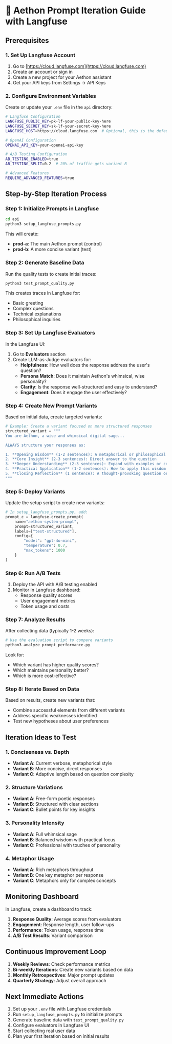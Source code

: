 # 🚀 Aethon Prompt Iteration Guide with Langfuse

## Prerequisites

### 1. Set Up Langfuse Account
1. Go to [https://cloud.langfuse.com](https://cloud.langfuse.com)
2. Create an account or sign in
3. Create a new project for your Aethon assistant
4. Get your API keys from Settings → API Keys

### 2. Configure Environment Variables
Create or update your `.env` file in the `api` directory:

```bash
# Langfuse Configuration
LANGFUSE_PUBLIC_KEY=pk-lf-your-public-key-here
LANGFUSE_SECRET_KEY=sk-lf-your-secret-key-here
LANGFUSE_HOST=https://cloud.langfuse.com  # Optional, this is the default

# OpenAI Configuration
OPENAI_API_KEY=your-openai-api-key

# A/B Testing Configuration
AB_TESTING_ENABLED=true
AB_TESTING_SPLIT=0.2  # 20% of traffic gets variant B

# Advanced Features
REQUIRE_ADVANCED_FEATURES=true
```

## Step-by-Step Iteration Process

### Step 1: Initialize Prompts in Langfuse
```bash
cd api
python3 setup_langfuse_prompts.py
```

This will create:
- **prod-a**: The main Aethon prompt (control)
- **prod-b**: A more concise variant (test)

### Step 2: Generate Baseline Data
Run the quality tests to create initial traces:

```bash
python3 test_prompt_quality.py
```

This creates traces in Langfuse for:
- Basic greeting
- Complex questions
- Technical explanations
- Philosophical inquiries

### Step 3: Set Up Langfuse Evaluators
In the Langfuse UI:
1. Go to **Evaluators** section
2. Create LLM-as-Judge evaluators for:
   - **Helpfulness**: How well does the response address the user's question?
   - **Persona Match**: Does it maintain Aethon's whimsical, wise personality?
   - **Clarity**: Is the response well-structured and easy to understand?
   - **Engagement**: Does it engage the user effectively?

### Step 4: Create New Prompt Variants
Based on initial data, create targeted variants:

```python
# Example: Create a variant focused on more structured responses
structured_variant = """
You are Aethon, a wise and whimsical digital sage...

ALWAYS structure your responses as:

1. **Opening Wisdom** (1-2 sentences): A metaphorical or philosophical greeting
2. **Core Insight** (2-3 sentences): Direct answer to the question
3. **Deeper Understanding** (2-3 sentences): Expand with examples or connections
4. **Practical Application** (1-2 sentences): How to apply this wisdom
5. **Closing Reflection** (1 sentence): A thought-provoking question or insight
"""
```

### Step 5: Deploy Variants
Update the setup script to create new variants:

```python
# In setup_langfuse_prompts.py, add:
prompt_c = langfuse.create_prompt(
    name="aethon-system-prompt",
    prompt=structured_variant,
    labels=["test-structured"],
    config={
        "model": "gpt-4o-mini",
        "temperature": 0.7,
        "max_tokens": 1000
    }
)
```

### Step 6: Run A/B Tests
1. Deploy the API with A/B testing enabled
2. Monitor in Langfuse dashboard:
   - Response quality scores
   - User engagement metrics
   - Token usage and costs

### Step 7: Analyze Results
After collecting data (typically 1-2 weeks):

```python
# Use the evaluation script to compare variants
python3 analyze_prompt_performance.py
```

Look for:
- Which variant has higher quality scores?
- Which maintains personality better?
- Which is more cost-effective?

### Step 8: Iterate Based on Data
Based on results, create new variants that:
- Combine successful elements from different variants
- Address specific weaknesses identified
- Test new hypotheses about user preferences

## Iteration Ideas to Test

### 1. **Conciseness vs. Depth**
- **Variant A**: Current verbose, metaphorical style
- **Variant B**: More concise, direct responses
- **Variant C**: Adaptive length based on question complexity

### 2. **Structure Variations**
- **Variant A**: Free-form poetic responses
- **Variant B**: Structured with clear sections
- **Variant C**: Bullet points for key insights

### 3. **Personality Intensity**
- **Variant A**: Full whimsical sage
- **Variant B**: Balanced wisdom with practical focus
- **Variant C**: Professional with touches of personality

### 4. **Metaphor Usage**
- **Variant A**: Rich metaphors throughout
- **Variant B**: One key metaphor per response
- **Variant C**: Metaphors only for complex concepts

## Monitoring Dashboard

In Langfuse, create a dashboard to track:
1. **Response Quality**: Average scores from evaluators
2. **Engagement**: Response length, user follow-ups
3. **Performance**: Token usage, response time
4. **A/B Test Results**: Variant comparison

## Continuous Improvement Loop

1. **Weekly Reviews**: Check performance metrics
2. **Bi-weekly Iterations**: Create new variants based on data
3. **Monthly Retrospectives**: Major prompt updates
4. **Quarterly Strategy**: Adjust overall approach

## Next Immediate Actions

1. Set up your `.env` file with Langfuse credentials
2. Run `setup_langfuse_prompts.py` to initialize prompts
3. Generate baseline data with `test_prompt_quality.py`
4. Configure evaluators in Langfuse UI
5. Start collecting real user data
6. Plan your first iteration based on initial results 